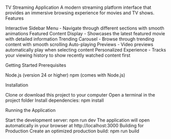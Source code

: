 TV Streaming Application
A modern streaming platform interface that provides an immersive browsing experience for movies and TV shows.
Features

Interactive Sidebar Menu - Navigate through different sections with smooth animations
Featured Content Display - Showcases the latest featured movie with detailed information
Trending Carousel - Browse through trending content with smooth scrolling
Auto-playing Previews - Video previews automatically play when selecting content
Personalized Experience - Tracks your viewing history to show recently watched content first

Getting Started
Prerequisites

Node.js (version 24 or higher)
npm (comes with Node.js)

Installation

Clone or download this project to your computer
Open a terminal in the project folder
Install dependencies:
npm install

Running the Application

Start the development server:
npm run dev
The application will open automatically in your browser at http://localhost:3000
Building for Production
Create an optimized production build:
npm run build